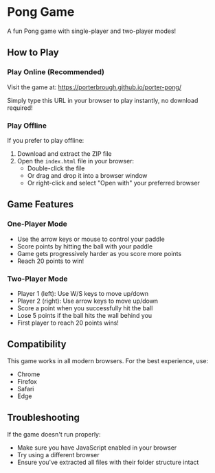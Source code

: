 # Pong Game

A fun Pong game with single-player and two-player modes!

## How to Play

### Play Online (Recommended)

Visit the game at: https://porterbrough.github.io/porter-pong/

Simply type this URL in your browser to play instantly, no download required!

### Play Offline

If you prefer to play offline:

1. Download and extract the ZIP file
2. Open the `index.html` file in your browser:
   - Double-click the file
   - Or drag and drop it into a browser window
   - Or right-click and select "Open with" your preferred browser

## Game Features

### One-Player Mode
- Use the arrow keys or mouse to control your paddle
- Score points by hitting the ball with your paddle
- Game gets progressively harder as you score more points
- Reach 20 points to win!

### Two-Player Mode
- Player 1 (left): Use W/S keys to move up/down
- Player 2 (right): Use arrow keys to move up/down
- Score a point when you successfully hit the ball
- Lose 5 points if the ball hits the wall behind you
- First player to reach 20 points wins!

## Compatibility

This game works in all modern browsers. For the best experience, use:
- Chrome
- Firefox
- Safari
- Edge

## Troubleshooting

If the game doesn't run properly:
- Make sure you have JavaScript enabled in your browser
- Try using a different browser
- Ensure you've extracted all files with their folder structure intact
